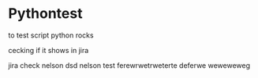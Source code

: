 # Pythontest
to test script
python rocks

cecking if it shows in jira


jira check nelson
dsd
nelson test
ferewrwetrweterte
deferwe
weweweweg
